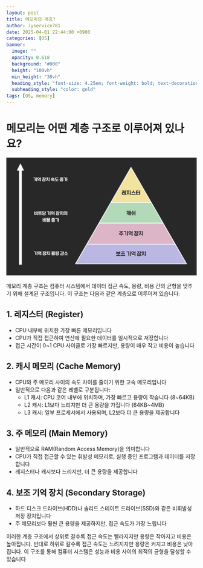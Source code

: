 ```yaml
---
layout: post
title: 메모리의 계층?
author: Jyservice781
date: 2025-04-01 22:44:00 +0900 
categories: [OS]
banner:
  image: ""
  opacity: 0.618
  background: "#000"
  height: "100vh"
  min_height: "38vh"
  heading_style: "font-size: 4.25em; font-weight: bold; text-decoration: underline"
  subheading_style: "color: gold"
tags: [OS, memory]
---
```


# 메모리는 어떤 계층 구조로 이루어져 있나요?

![](../OS/images/메모리계층.png)

메모리 계층 구조는 컴퓨터 시스템에서 데이터 접근 속도, 용량, 비용 간의 균형을 맞추기 위해 설계된 구조입니다. 이 구조는 다음과 같은 계층으로 이루어져 있습니다:

## 1. 레지스터 (Register)

- CPU 내부에 위치한 가장 빠른 메모리입니다
- CPU가 직접 접근하여 연산에 필요한 데이터를 일시적으로 저장합니다
- 접근 시간이 0~1 CPU 사이클로 가장 빠르지만, 용량이 매우 작고 비용이 높습니다

## 2. 캐시 메모리 (Cache Memory)

- CPU와 주 메모리 사이의 속도 차이를 줄이기 위한 고속 메모리입니다
- 일반적으로 다음과 같은 레벨로 구분됩니다:
    - L1 캐시: CPU 코어 내부에 위치하며, 가장 빠르고 용량이 작습니다 (8~64KB)
    - L2 캐시: L1보다 느리지만 더 큰 용량을 가집니다 (64KB~4MB)
    - L3 캐시: 일부 프로세서에서 사용되며, L2보다 더 큰 용량을 제공합니다

## 3. 주 메모리 (Main Memory)

- 일반적으로 RAM(Random Access Memory)을 의미합니다
- CPU가 직접 접근할 수 있는 휘발성 메모리로, 실행 중인 프로그램과 데이터를 저장합니다
- 레지스터나 캐시보다 느리지만, 더 큰 용량을 제공합니다

## 4. 보조 기억 장치 (Secondary Storage)

- 하드 디스크 드라이브(HDD)나 솔리드 스테이트 드라이브(SSD)와 같은 비휘발성 저장 장치입니다
- 주 메모리보다 훨씬 큰 용량을 제공하지만, 접근 속도가 가장 느립니다

이러한 계층 구조에서 상위로 갈수록 접근 속도는 빨라지지만 용량은 작아지고 비용은 높아집니다. 반대로 하위로 갈수록 접근 속도는 느려지지만 용량은 커지고 비용은 낮아집니다. 이 구조를 통해 컴퓨터 시스템은 성능과 비용 사이의 최적의 균형을 달성할 수 있습니다